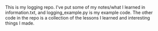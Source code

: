 This is my logging repo. I've put some of my notes/what I learned in information.txt, and
logging_example.py is my example code. The other code in the repo is a collection of the 
lessons I learned and interesting things I made.
